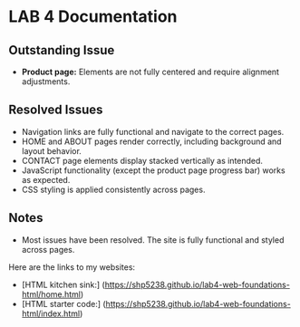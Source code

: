 # LAB 4 Documentation

## Outstanding Issue

- **Product page:** Elements are not fully centered and require alignment adjustments.  

## Resolved Issues

- Navigation links are fully functional and navigate to the correct pages.  
- HOME and ABOUT pages render correctly, including background and layout behavior.  
- CONTACT page elements display stacked vertically as intended.  
- JavaScript functionality (except the product page progress bar) works as expected.  
- CSS styling is applied consistently across pages.  

## Notes

- Most issues have been resolved. The site is fully functional and styled across pages.


Here are the links to my websites: 
- [HTML kitchen sink:] (https://shp5238.github.io/lab4-web-foundations-html/home.html)
- [HTML starter code:] (https://shp5238.github.io/lab4-web-foundations-html/index.html)
